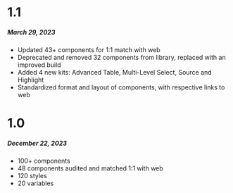 # 1.1

##### March 29, 2023

- Updated 43+ components for 1:1 match with web
- Deprecated and removed 32 components from library, replaced with an improved build
- Added 4 new kits: Advanced Table, Multi-Level Select, Source and Highlight
- Standardized format and layout of components, with respective links to web

# 1.0

##### December 22, 2023

- 100+ components
- 48 components audited and matched 1:1 with web
- 120 styles
- 20 variables
